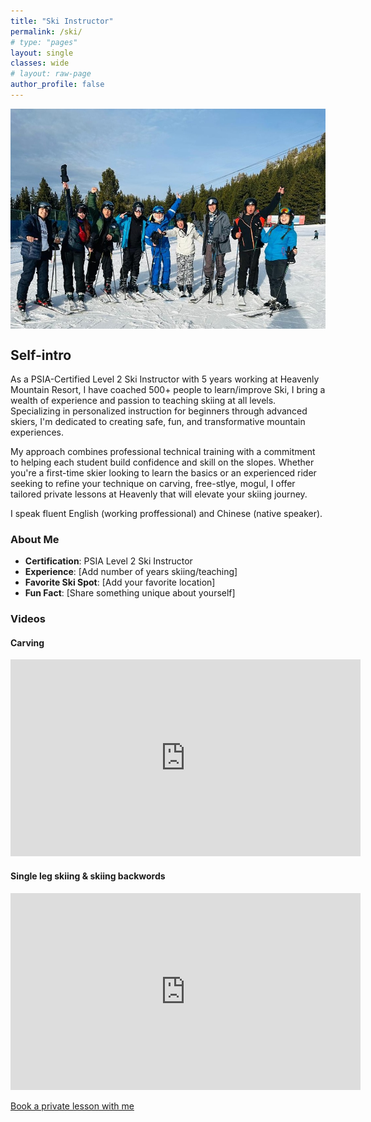 ```yaml
---
title: "Ski Instructor"
permalink: /ski/
# type: "pages"
layout: single
classes: wide
# layout: raw-page
author_profile: false
---
```


<div style="display: flex; flex-wrap: wrap; gap: 16px;">
    <img src="/assets/images/Group-Lesson.jpg" alt="Group Ski Lesson" style="">
</div>

## Self-intro

As a PSIA-Certified Level 2 Ski Instructor with 5 years working at Heavenly Mountain Resort, I have coached 500+ people to learn/improve Ski, I bring a wealth of experience and passion to teaching skiing at all levels. Specializing in personalized instruction for beginners through advanced skiers, I'm dedicated to creating safe, fun, and transformative mountain experiences.

My approach combines professional technical training with a commitment to helping each student build confidence and skill on the slopes. Whether you're a first-time skier looking to learn the basics or an experienced rider seeking to refine your technique on carving, free-stlye, mogul, I offer tailored private lessons at Heavenly that will elevate your skiing journey. 

I speak fluent English (working proffessional) and Chinese (native speaker).


### About Me
- **Certification**: PSIA Level 2 Ski Instructor
- **Experience**: [Add number of years skiing/teaching]
- **Favorite Ski Spot**: [Add your favorite location]
- **Fun Fact**: [Share something unique about yourself]


### Videos
#### Carving
<iframe width="560" height="315" src="https://www.youtube.com/embed/jwbCHYmXixk?si=CdV9GltWchEPT985" title="YouTube video player" frameborder="0" allow="accelerometer; autoplay; clipboard-write; encrypted-media; gyroscope; picture-in-picture; web-share" referrerpolicy="strict-origin-when-cross-origin" allowfullscreen></iframe>

#### Single leg skiing & skiing backwords
<iframe width="560" height="315" src="https://youtu.be/g9UhgjeaZ20" title="Advanced Ski Techniques" frameborder="0" allow="accelerometer; autoplay; clipboard-write; encrypted-media; gyroscope; picture-in-picture" allowfullscreen></iframe>

<a href="https://heavenlysrs.com/private-lesson-request-form/" target="_blank">Book a private lesson with me</a>
